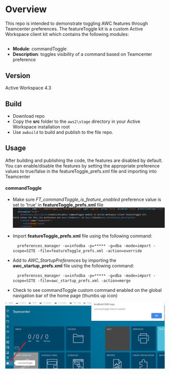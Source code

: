 # Overview
This repo is intended to demonstrate toggling AWC features through Teamcenter preferences. The featureToggle kit is a
custom Active Workspace client kit which contains the following modules:

##
* **Module**: commandToggle
* **Description**: toggles visibility of a command based on Teamcenter preference
##

## Version
Active Workspace 4.3

## Build
- Download repo
- Copy the **src** folder to the `aws2\stage` directory in your Active Workspace installation root
- Use `awbuild` to build and publish to the file repo.

## Usage
After building and publishing the code, the features are disabled by default. You can enable/disable the features by setting the appropriate preference values to true/false in the featureToggle_prefs.xml file and importing into Teamcenter


#### **commandToggle**
* Make sure *FT_commandToggle_is_feature_enabled* preference value is set to 'true' in **featureToggle_prefs.xml** file
![screenshot](screenshots/commandToggle_pref.png)

* Import **featureToggle_prefs.xml** file using the following command:

        preferences_manager -u=infodba -p=***** -g=dba -mode=import -scope=SITE -file=featureToggle_prefs.xml -action=override

* Add to *AWC_StartupPreferences* by importing the **awc_startup_prefs.xml** file using the following command:

        preferences_manager -u=infodba -p=***** -g=dba -mode=import -scope=SITE -file=awc_startup_prefs.xml -action=merge

* Check to see commandToggle custom command enabled on the global navigation bar of the home page (thumbs up icon)

![screenshot](screenshots/commandToggle_enabled.png)




